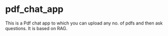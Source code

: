 # pdf_chat_app
This is a Pdf chat app to which you can upload any no. of pdfs and then ask questions. It is based on RAG.
